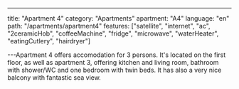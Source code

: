 ---

title: "Apartment 4"
category: "Apartments"
apartment: "A4"
language: "en"
path: "/apartments/apartment4"
features: ["satellite",
"internet",
"ac",
"2ceramicHob",
"coffeeMachine",
"fridge",
"microwave",
"waterHeater",
"eatingCutlery",
"hairdryer"]

---Apartment 4 offers accomodation for 3 persons. It's located on the first floor, as well as apartment 3, offering kitchen and living room, bathroom with shower/WC and one bedroom with twin beds. It has also a very nice balcony with fantastic sea view.
